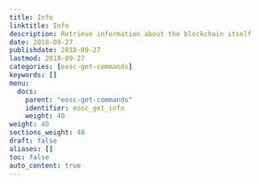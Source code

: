 ```yaml
---
title: Info
linktitle: Info
description: Retrieve information about the blockchain itself
date: 2018-09-27
publishdate: 2018-09-27
lastmod: 2018-09-27
categories: [eosc-get-commands]
keywords: []
menu:
  docs:
    parent: "eosc-get-commands"
    identifier: eosc_get_info
    weight: 40
weight: 40
sections_weight: 40
draft: false
aliases: []
toc: false
auto_content: true
---
```


